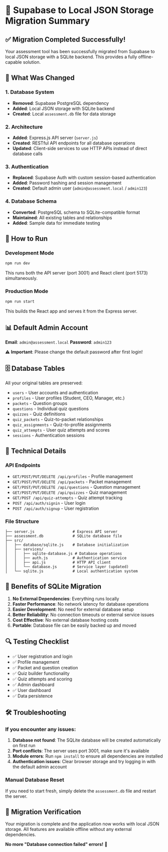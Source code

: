 # 🚀 Supabase to Local JSON Storage Migration Summary

## ✅ Migration Completed Successfully!

Your assessment tool has been successfully migrated from Supabase to local JSON storage with a SQLite backend. This provides a fully offline-capable solution.

## 🎯 What Was Changed

### 1. **Database System**
- **Removed**: Supabase PostgreSQL dependency
- **Added**: Local JSON storage with SQLite backend
- **Created**: Local `assessment.db` file for data storage

### 2. **Architecture**
- **Added**: Express.js API server (`server.js`)
- **Created**: RESTful API endpoints for all database operations
- **Updated**: Client-side services to use HTTP APIs instead of direct database calls

### 3. **Authentication**
- **Replaced**: Supabase Auth with custom session-based authentication
- **Added**: Password hashing and session management
- **Created**: Default admin user (`admin@assessment.local` / `admin123`)

### 4. **Database Schema**
- **Converted**: PostgreSQL schema to SQLite-compatible format
- **Maintained**: All existing tables and relationships
- **Added**: Sample data for immediate testing

## 🚀 How to Run

### Development Mode
```bash
npm run dev
```
This runs both the API server (port 3001) and React client (port 5173) simultaneously.

### Production Mode
```bash
npm run start
```
This builds the React app and serves it from the Express server.

## 📊 Default Admin Account

**Email**: `admin@assessment.local`
**Password**: `admin123`

⚠️ **Important**: Please change the default password after first login!

## 🗄️ Database Tables

All your original tables are preserved:
- `users` - User accounts and authentication
- `profiles` - User profiles (Student, CEO, Manager, etc.)
- `packets` - Question groups
- `questions` - Individual quiz questions
- `quizzes` - Quiz definitions
- `quiz_packets` - Quiz-to-packet relationships
- `quiz_assignments` - Quiz-to-profile assignments
- `quiz_attempts` - User quiz attempts and scores
- `sessions` - Authentication sessions

## 🔧 Technical Details

### API Endpoints
- `GET/POST/PUT/DELETE /api/profiles` - Profile management
- `GET/POST/PUT/DELETE /api/packets` - Packet management
- `GET/POST/PUT/DELETE /api/questions` - Question management
- `GET/POST/PUT/DELETE /api/quizzes` - Quiz management
- `GET/POST /api/quiz-attempts` - Quiz attempt tracking
- `POST /api/auth/signin` - User login
- `POST /api/auth/signup` - User registration

### File Structure
```
├── server.js                 # Express API server
├── assessment.db             # SQLite database file
├── src/
│   ├── database/sqlite.js    # Database initialization
│   ├── services/
│   │   ├── sqlite-database.js # Database operations
│   │   ├── auth.js           # Authentication service
│   │   ├── api.js            # HTTP API client
│   │   └── database.js       # Service layer (updated)
│   └── sqlite.js             # Local authentication system
```

## 🎉 Benefits of SQLite Migration

1. **No External Dependencies**: Everything runs locally
2. **Faster Performance**: No network latency for database operations
3. **Easier Development**: No need for external database setup
4. **Better Reliability**: No connection timeouts or external service issues
5. **Cost Effective**: No external database hosting costs
6. **Portable**: Database file can be easily backed up and moved

## 🔍 Testing Checklist

- ✅ User registration and login
- ✅ Profile management
- ✅ Packet and question creation
- ✅ Quiz builder functionality
- ✅ Quiz attempts and scoring
- ✅ Admin dashboard
- ✅ User dashboard
- ✅ Data persistence

## 🛠️ Troubleshooting

### If you encounter any issues:

1. **Database not found**: The SQLite database will be created automatically on first run
2. **Port conflicts**: The server uses port 3001, make sure it's available
3. **Module errors**: Run `npm install` to ensure all dependencies are installed
4. **Authentication issues**: Clear browser storage and try logging in with the default admin account

### Manual Database Reset
If you need to start fresh, simply delete the `assessment.db` file and restart the server.

## 🔄 Migration Verification

Your migration is complete and the application now works with local JSON storage. All features are available offline without any external dependencies.

**No more "Database connection failed" errors!** 🎉
